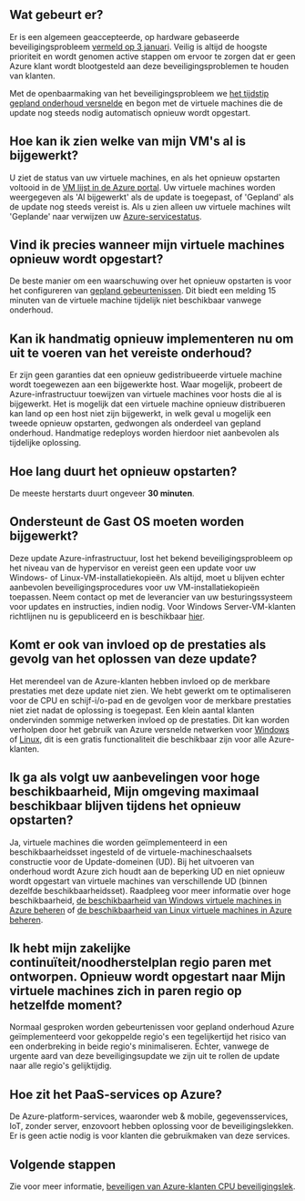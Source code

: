 

## <a name="what-is-happening"></a>Wat gebeurt er?

Er is een algemeen geaccepteerde, op hardware gebaseerde beveiligingsprobleem [vermeld op 3 januari](https://googleprojectzero.blogspot.com/2018/01/reading-privileged-memory-with-side.html). Veilig is altijd de hoogste prioriteit en wordt genomen active stappen om ervoor te zorgen dat er geen Azure klant wordt blootgesteld aan deze beveiligingsproblemen te houden van klanten.

Met de openbaarmaking van het beveiligingsprobleem we [het tijdstip gepland onderhoud versnelde](https://azure.microsoft.com/blog/securing-azure-customers-from-cpu-vulnerability/) en begon met de virtuele machines die de update nog steeds nodig automatisch opnieuw wordt opgestart.
 
## <a name="how-can-i-see-which-of-my-vms-are-already-updated"></a>Hoe kan ik zien welke van mijn VM's al is bijgewerkt? 

U ziet de status van uw virtuele machines, en als het opnieuw opstarten voltooid in de [VM lijst in de Azure portal](https://aka.ms/T08tdc). Uw virtuele machines worden weergegeven als 'Al bijgewerkt' als de update is toegepast, of 'Gepland' als de update nog steeds vereist is. Als u zien alleen uw virtuele machines wilt 'Geplande' naar verwijzen uw [Azure-servicestatus](https://portal.azure.com/).

## <a name="can-i-find-out-exactly-when-my-vms-will-be-rebooted"></a>Vind ik precies wanneer mijn virtuele machines opnieuw wordt opgestart?

De beste manier om een waarschuwing over het opnieuw opstarten is voor het configureren van [gepland gebeurtenissen](https://docs.microsoft.com/azure/virtual-machines/windows/scheduled-events). Dit biedt een melding 15 minuten van de virtuele machine tijdelijk niet beschikbaar vanwege onderhoud.

## <a name="can-i-manually-redeploy-now-to-perform-the-required-maintenance"></a>Kan ik handmatig opnieuw implementeren nu om uit te voeren van het vereiste onderhoud? 

Er zijn geen garanties dat een opnieuw gedistribueerde virtuele machine wordt toegewezen aan een bijgewerkte host. Waar mogelijk, probeert de Azure-infrastructuur toewijzen van virtuele machines voor hosts die al is bijgewerkt. Het is mogelijk dat een virtuele machine opnieuw distribueren kan land op een host niet zijn bijgewerkt, in welk geval u mogelijk een tweede opnieuw opstarten, gedwongen als onderdeel van gepland onderhoud. Handmatige redeploys worden hierdoor niet aanbevolen als tijdelijke oplossing.

## <a name="how-long-will-the-reboot-take"></a>Hoe lang duurt het opnieuw opstarten? 

De meeste herstarts duurt ongeveer **30 minuten**.

## <a name="does-the-guest-os-need-to-be-updated"></a>Ondersteunt de Gast OS moeten worden bijgewerkt? 

Deze update Azure-infrastructuur, lost het bekend beveiligingsprobleem op het niveau van de hypervisor en vereist geen een update voor uw Windows- of Linux-VM-installatiekopieën. Als altijd, moet u blijven echter aanbevolen beveiligingsprocedures voor uw VM-installatiekopieën toepassen. Neem contact op met de leverancier van uw besturingssysteem voor updates en instructies, indien nodig. Voor Windows Server-VM-klanten richtlijnen nu is gepubliceerd en is beschikbaar [hier](../articles/virtual-machines/windows/mitigate-se.md).

## <a name="will-there-be-a-performance-impact-as-a-result-of-resolving-this-update"></a>Komt er ook van invloed op de prestaties als gevolg van het oplossen van deze update?

Het merendeel van de Azure-klanten hebben invloed op de merkbare prestaties met deze update niet zien. We hebt gewerkt om te optimaliseren voor de CPU en schijf-i/o-pad en de gevolgen voor de merkbare prestaties niet ziet nadat de oplossing is toegepast. Een klein aantal klanten ondervinden sommige netwerken invloed op de prestaties. Dit kan worden verholpen door het gebruik van Azure versnelde netwerken voor [Windows](https://docs.microsoft.com/en-us/azure/virtual-network/create-vm-accelerated-networking-powershell) of [Linux](https://docs.microsoft.com/en-us/azure/virtual-network/create-vm-accelerated-networking-cli), dit is een gratis functionaliteit die beschikbaar zijn voor alle Azure-klanten.

## <a name="i-follow-your-recommendations-for-high-availability-will-my-environment-remain-highly-available-during-the-reboot"></a>Ik ga als volgt uw aanbevelingen voor hoge beschikbaarheid, Mijn omgeving maximaal beschikbaar blijven tijdens het opnieuw opstarten?

Ja, virtuele machines die worden geïmplementeerd in een beschikbaarheidsset ingesteld of de virtuele-machineschaalsets constructie voor de Update-domeinen (UD). Bij het uitvoeren van onderhoud wordt Azure zich houdt aan de beperking UD en niet opnieuw wordt opgestart van virtuele machines van verschillende UD (binnen dezelfde beschikbaarheidsset). Raadpleeg voor meer informatie over hoge beschikbaarheid, [de beschikbaarheid van Windows virtuele machines in Azure beheren](https://docs.microsoft.com/azure/virtual-machines/windows/manage-availability) of [de beschikbaarheid van Linux virtuele machines in Azure beheren](https://docs.microsoft.com/azure/virtual-machines/linux/manage-availability).

## <a name="i-have-architected-my-business-continuitydisaster-recovery-plan-using-region-pairs-will-reboots-to-my-vms-occur-in-region-pairs-at-the-same-time"></a>Ik hebt mijn zakelijke continuïteit/noodherstelplan regio paren met ontworpen. Opnieuw wordt opgestart naar Mijn virtuele machines zich in paren regio op hetzelfde moment?

Normaal gesproken worden gebeurtenissen voor gepland onderhoud Azure geïmplementeerd voor gekoppelde regio's een tegelijkertijd het risico van een onderbreking in beide regio's minimaliseren. Echter, vanwege de urgente aard van deze beveiligingsupdate we zijn uit te rollen de update naar alle regio's gelijktijdig.

## <a name="what-about-paas-services-on-azure"></a>Hoe zit het PaaS-services op Azure?  

De Azure-platform-services, waaronder web & mobile, gegevensservices, IoT, zonder server, enzovoort hebben oplossing voor de beveiligingslekken. Er is geen actie nodig is voor klanten die gebruikmaken van deze services.

## <a name="next-steps"></a>Volgende stappen

Zie voor meer informatie, [beveiligen van Azure-klanten CPU beveiligingslek](https://azure.microsoft.com/blog/securing-azure-customers-from-cpu-vulnerability/).
